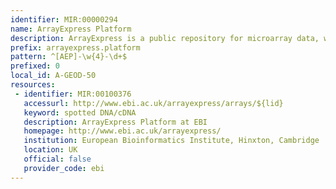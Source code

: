 ```yaml
---
identifier: MIR:00000294
name: ArrayExpress Platform
description: ArrayExpress is a public repository for microarray data, which is aimed at storing MIAME-compliant data in accordance with Microarray Gene Expression Data (MGED) recommendations.This collection references the specific platforms used in the generation of experimental results.
prefix: arrayexpress.platform
pattern: ^[AEP]-\w{4}-\d+$
prefixed: 0
local_id: A-GEOD-50
resources:
 - identifier: MIR:00100376
   accessurl: http://www.ebi.ac.uk/arrayexpress/arrays/${lid}
   keyword: spotted DNA/cDNA
   description: ArrayExpress Platform at EBI
   homepage: http://www.ebi.ac.uk/arrayexpress/
   institution: European Bioinformatics Institute, Hinxton, Cambridge
   location: UK
   official: false
   provider_code: ebi
---
```

